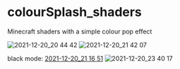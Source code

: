 # colourSplash_shaders
Minecraft shaders with a simple colour pop effect

![2021-12-20_20 44 42](https://user-images.githubusercontent.com/83504509/147841468-e78ae894-6855-4b27-8986-5f46855d591d.png)
![2021-12-20_21 42 07](https://user-images.githubusercontent.com/83504509/147841472-52924293-2b8c-4377-b1b5-457f1128986e.png)

black mode:
[2021-12-20_21 16 51](https://user-images.githubusercontent.com/83504509/147841482-39f3fca5-4eb1-4840-85d4-8612c232d6aa.png)
![2021-12-20_23 40 17](https://user-images.githubusercontent.com/83504509/147841485-9876e6aa-46ba-47c5-9a29-48acd351e3f6.png)
